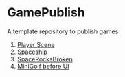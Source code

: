 # GamePublish
A template repository to publish games

1. [Player Scene](player_scene_exp_09_06)
2. [Spaceship](spaceship_09_09)
3. [SpaceRocksBroken](brokenSpaceRocks_09_20)
4. [MiniGolf before UI](minigolf_09_25)